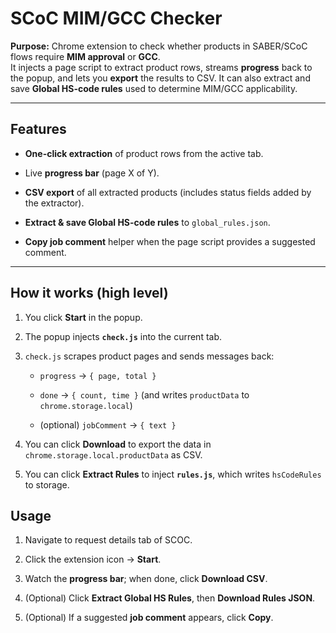 SCoC MIM/GCC Checker
====================

**Purpose:** Chrome extension to check whether products in SABER/SCoC flows require **MIM approval** or **GCC**.\
It injects a page script to extract product rows, streams **progress** back to the popup, and lets you **export** the results to CSV. It can also extract and save **Global HS-code rules** used to determine MIM/GCC applicability.

* * * * *

Features
--------

-   **One-click extraction** of product rows from the active tab.

-   Live **progress bar** (page X of Y).

-   **CSV export** of all extracted products (includes status fields added by the extractor).

-   **Extract & save Global HS-code rules** to `global_rules.json`.

-   **Copy job comment** helper when the page script provides a suggested comment.

* * * * *

How it works (high level)
-------------------------

1.  You click **Start** in the popup.

2.  The popup injects **`check.js`** into the current tab.

3.  `check.js` scrapes product pages and sends messages back:

    -   `progress` → `{ page, total }`

    -   `done` → `{ count, time }` (and writes `productData` to `chrome.storage.local`)

    -   (optional) `jobComment` → `{ text }`

4.  You can click **Download** to export the data in `chrome.storage.local.productData` as CSV.

5.  You can click **Extract Rules** to inject **`rules.js`**, which writes `hsCodeRules` to storage.


Usage
-----

1.  Navigate to request details tab of SCOC.

2.  Click the extension icon → **Start**.

3.  Watch the **progress bar**; when done, click **Download CSV**.

4.  (Optional) Click **Extract Global HS Rules**, then **Download Rules JSON**.

5.  (Optional) If a suggested **job comment** appears, click **Copy**.
